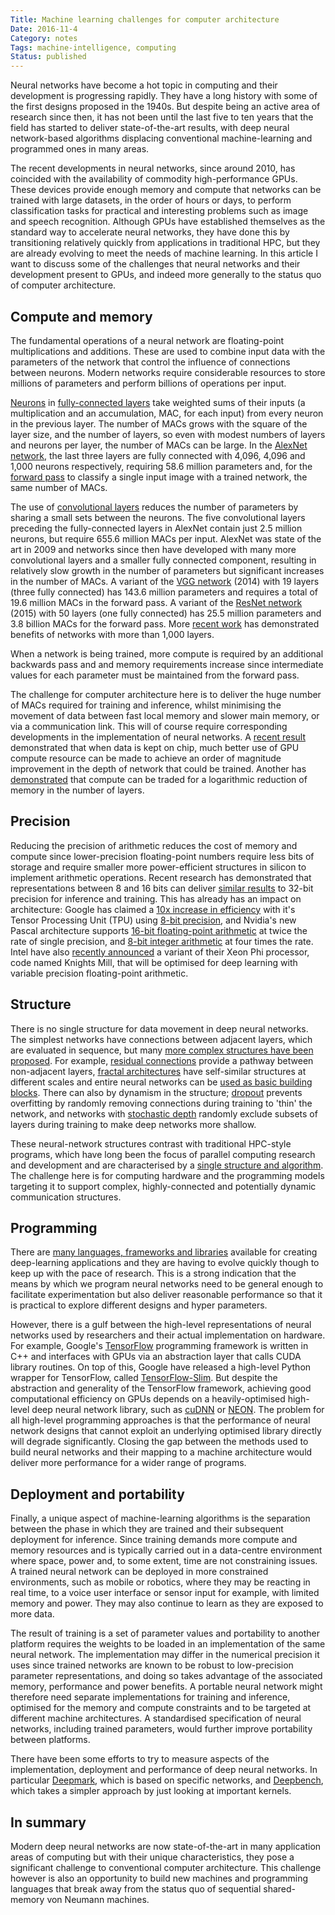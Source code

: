 ```yaml
---
Title: Machine learning challenges for computer architecture
Date: 2016-11-4
Category: notes
Tags: machine-intelligence, computing
Status: published
---
```


Neural networks have become a hot topic in computing and their development is
progressing rapidly. They have a long history with some of the first designs
proposed in the 1940s.  But despite being an active area of research since
then, it has not been until the last five to ten years that the field has
started to deliver state-of-the-art results, with deep neural network-based
algorithms displacing conventional machine-learning and programmed ones in many
areas.

The recent developments in neural networks, since around 2010,  has coincided
with the availability of commodity high-performance GPUs. These devices provide
enough memory and compute that networks can be trained with large datasets, in
the order of hours or days, to perform classification tasks for practical and
interesting problems such as image and speech recognition. Although GPUs have
established themselves as the standard way to accelerate neural networks, they
have done this by transitioning relatively quickly from applications in
traditional HPC, but they are already evolving to meet the needs of machine
learning. In this article I want to discuss some of the challenges that neural
networks and their development present to GPUs, and indeed more generally to
the status quo of computer architecture.

## Compute and memory

The fundamental operations of a neural network are floating-point
multiplications and additions. These are used to combine input data with the
parameters of the network that control the influence of connections between
neurons.  Modern networks require considerable resources to store millions of
parameters and perform billions of operations per input.

[Neurons][#NeuronLink] in [fully-connected layers][#FCLayerLink] take
weighted sums of their inputs (a multiplication and an accumulation, MAC, for
each input) from every neuron in the previous layer. The number of MACs grows
with the square of the layer size, and the number of layers, so even with
modest numbers of layers and neurons per layer, the number of MACs can be
large. In the [AlexNet network][#AlexNetLink], the last three layers are
fully connected with 4,096, 4,096 and 1,000 neurons respectively, requiring
58.6 million parameters and, for the [forward pass][#FwdPassLink] to classify
a single input image with a trained network, the same number of MACs.

The use of [convolutional layers][#ConvNetsLink] reduces the number of
parameters by sharing a small sets between the neurons. The five
convolutional layers preceding the fully-connected layers in AlexNet contain
just 2.5 million neurons, but require 655.6 million MACs per input. AlexNet was
state of the art in 2009 and networks since then have developed with many more
convolutional layers and a smaller fully connected component, resulting in
relatively slow growth in the number of parameters but significant increases in
the number of MACs. A variant of the [VGG network][#VGGNetLink]
(2014) with 19 layers (three fully connected) has 143.6 million parameters and
requires a total of 19.6 million MACs in the forward pass. A variant of the
[ResNet network][#ResNetLink] (2015) with 50 layers (one fully connected) has
25.5 million parameters and 3.8 billion MACs for the forward pass. More [recent
work][#StocDepthLink] has demonstrated benefits of networks with more than
1,000 layers.

When a network is being trained, more compute is required by an additional
backwards pass and and memory requirements increase since intermediate values
for each parameter must be maintained from the forward pass.

The challenge for computer architecture here is to deliver the huge number of
MACs required for training and inference, whilst minimising the movement of
data between fast local memory and slower main memory, or via a communication
link.  This will of course require corresponding developments in the
implementation of neural networks. A [recent result][#RNNOnChipLink]
demonstrated that when data is kept on chip, much better use of GPU compute
resource can be made to achieve an order of magnitude improvement in the depth
of network that could be trained. Another has [demonstrated][#SubLinearMemLink]
that compute can be traded for a logarithmic reduction of memory in the number
of layers.

[#NeuronLink]: https://en.wikipedia.org/wiki/Artificial_neuron

[#FCLayerLink]: http://neuralnetworksanddeeplearning.com/chap1.html#the_architecture_of_neural_networks

[#AlexNetLink]: https://papers.nips.cc/paper/4824-imagenet-classification-with-deep-convolutional-neural-networks.pdf

[#FwdPassLink]: http://neuralnetworksanddeeplearning.com/chap2.html

[#ConvNetsLink]: http://deeplearning.net/tutorial/lenet.html

[#VGGNetLink]: https://arxiv.org/abs/1409.1556

[#ResNetLink]: https://arxiv.org/abs/1512.03385

[#StocDepthLink]: https://arxiv.org/abs/1603.09382

[#RNNOnChipLink]: http://jmlr.org/proceedings/papers/v48/diamos16.pdf

[#SubLinearMemLink]: https://arxiv.org/pdf/1604.06174v2.pdf

## Precision

Reducing the precision of arithmetic reduces the cost of memory and compute
since lower-precision floating-point numbers require less bits of storage and
require smaller more power-efficient structures in silicon to implement
arithmetic operations. Recent research has demonstrated that representations
between 8 and 16 bits can deliver [similar results][#LowPrecisionLink] to
32-bit precision for inference and training. This has already has an impact on
architecture: Google has claimed a [10x increase in efficiency][#TPULink] with
it's Tensor Processing Unit (TPU) using [8-bit precision][#8BitTFLink], and
Nvidia's new Pascal architecture supports [16-bit floating-point
arithmetic][#PascalFP16Link] at twice the rate of single precision, and [8-bit
integer arithmetic][#PascalInt8Link] at four times the rate. Intel have also
[recently announced][#KnightsMillLink] a variant of their Xeon Phi processor,
code named Knights Mill, that will be optimised for deep learning with variable
precision floating-point arithmetic.

[#LowPrecisionLink]: https://arxiv.org/abs/1412.7024

[#TPULink]: http://www.tomshardware.com/news/google-tensor-processing-unit-machine-learning,31834.html

[#8BitTFLink]: https://petewarden.com/2016/05/03/how-to-quantize-neural-networks-with-tensorflow/

[#PascalFP16Link]: https://blogs.nvidia.com/blog/2015/03/17/pascal/

[#PascalInt8Link]: https://www.hpcwire.com/2016/09/12/nvidia-aims-gpus-deep-learning-inferencing/

[#KnightsMillLink]: http://www.anandtech.com/show/10575/intel-announces-knights-mill-a-xeon-phi-for-deep-learning

## Structure

There is no single structure for data movement in deep neural networks. The
simplest networks have connections between adjacent layers, which are evaluated
in sequence, but many [more complex structures have been
proposed][#NNArchLink]. For example, [residual connections][#ResNetLink]
provide a pathway between non-adjacent layers, [fractal
architectures][#FractalArchLink] have self-similar structures at different
scales and entire neural networks can be [used as basic building
blocks][#NetInNetArchLink]. There can also by dynamism in the structure;
[dropout][#DropoutLink] prevents overfitting by randomly removing connections
during training to 'thin' the network, and networks with [stochastic
depth][#StochasticDepthLink] randomly exclude subsets of layers during training
to make deep networks more shallow.

These neural-network structures contrast with traditional HPC-style programs,
which have long been the focus of parallel computing research and development
and are characterised by a [single structure and algorithm][#DwarfsLink]. The
challenge here is for computing hardware and the programming models targeting
it to support complex, highly-connected and potentially dynamic communication
structures.

[#NNArchLink]: https://culurciello.github.io/tech/2016/06/04/nets.html

[#ResNetLink]: https://arxiv.org/abs/1512.03385

[#FractalArchLink]: https://arxiv.org/pdf/1605.07648v1.pdf

[#NetInNetArchLink]: https://arxiv.org/abs/1312.4400

[#DropoutLink]: https://www.cs.toronto.edu/~hinton/absps/JMLRdropout.pdf

[#StochasticDepthLink]: https://arxiv.org/abs/1603.09382v1

[#DwarfsLink]: http://view.eecs.berkeley.edu/wiki/Dwarfs

## Programming

There are [many languages, frameworks and libraries][#MLProgrammingListLink]
available for creating deep-learning applications and they are having to
evolve quickly though to keep up with the pace of research. This is a strong
indication that the means by which we program neural networks need to be
general enough to facilitate experimentation but also deliver reasonable
performance so that it is practical to explore different designs and
hyper parameters.

However, there is a gulf between the high-level representations of neural
networks used by researchers and their actual implementation on hardware.  For
example, Google's [TensorFlow][#TFLink] programming framework is written in
C++ and interfaces with GPUs via an abstraction layer that calls CUDA library
routines. On top of this, Google have released a high-level Python wrapper for
TensorFlow, called [TensorFlow-Slim][#TFSlimLink].  But despite the
abstraction and generality of the TensorFlow framework, achieving good
computational efficiency on GPUs depends on a heavily-optimised high-level deep
neural network library, such as [cuDNN][#CUDNNLink] or [NEON][#NeonLink].
The problem for all high-level programming approaches is that the performance
of neural network designs that cannot exploit an underlying optimised library
directly will degrade significantly. Closing the gap between the methods used
to build neural networks and their mapping to a machine architecture would
deliver more performance for a wider range of programs.

[#MLProgrammingListLink]: https://github.com/josephmisiti/awesome-machine-learning

[#TFLink]: https://www.tensorflow.org/

[#TFSlimLink]: https://research.googleblog.com/2016/08/tf-slim-high-level-library-to-define.html

[#CUDNNLink]: https://developer.nvidia.com/cudnn

[#NeonLink]: https://github.com/NervanaSystems/neon

## Deployment and portability

Finally, a unique aspect of machine-learning algorithms is the separation
between the phase in which they are trained and their subsequent deployment for
inference.  Since training demands more compute and memory resources and is
typically carried out in a data-centre environment where space, power and, to
some extent, time are not constraining issues.  A trained neural network can be
deployed in more constrained environments, such as mobile or robotics, where
they may be reacting in real time, to a voice user interface or sensor input
for example, with limited memory and power. They may also continue to learn as
they are exposed to more data.

The result of training is a set of parameter values and portability to another
platform requires the weights to be loaded in an implementation of the same
neural network. The implementation may differ in the numerical precision it
uses since trained networks are known to be robust to low-precision parameter
representations, and doing so takes advantage of the associated memory,
performance and power benefits. A portable neural network might therefore need
separate implementations for training and inference, optimised for the memory
and compute constraints and to be targeted at different machine architectures.
A standardised specification of neural networks, including trained parameters,
would further improve portability between platforms.

There have been some efforts to try to measure aspects of the implementation,
deployment and performance of deep neural networks. In particular
[Deepmark][#DeepMarkLink], which is based on specific networks, and
[Deepbench][#DeepBenchLink], which takes a simpler approach by just looking at
important kernels.

[#DeepMarkLink]: https://github.com/DeepMark/deepmark

[#DeepBenchLink]: https://github.com/baidu-research/DeepBench

## In summary

Modern deep neural networks are now state-of-the-art in many application areas
of computing but with their unique characteristics, they pose a significant
challenge to conventional computer architecture. This challenge however is also
an opportunity to build new machines and programming languages that break away
from the status quo of sequential shared-memory von Neumann machines.
